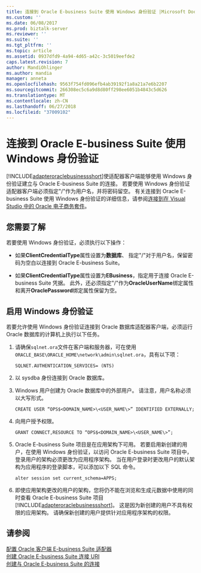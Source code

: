 ```yaml
---
title: 连接到 Oracle E-business Suite 使用 Windows 身份验证 |Microsoft Docs
ms.custom: ''
ms.date: 06/08/2017
ms.prod: biztalk-server
ms.reviewer: ''
ms.suite: ''
ms.tgt_pltfrm: ''
ms.topic: article
ms.assetid: 0937dfd9-4a94-4d65-a42c-3c5019eefde2
caps.latest.revision: 7
author: MandiOhlinger
ms.author: mandia
manager: anneta
ms.openlocfilehash: 9563f754fd096efb4ab39192f1a8a21a7e6b2207
ms.sourcegitcommit: 266308ec5c6a9d8d80ff298ee6051b4843c5d626
ms.translationtype: MT
ms.contentlocale: zh-CN
ms.lasthandoff: 06/27/2018
ms.locfileid: "37009102"
---
```

# <a name="connect-to-oracle-e-business-suite-using-windows-authentication"></a>连接到 Oracle E-business Suite 使用 Windows 身份验证
[!INCLUDE[adapteroraclebusinessshort](../../includes/adapteroraclebusinessshort-md.md)]使适配器客户端能够使用 Windows 身份验证建立与 Oracle E-business Suite 的连接。 若要使用 Windows 身份验证适配器客户端必须指定"/"作为用户名，并将密码留空。 有关连接到 Oracle E-business Suite 使用 Windows 身份验证的详细信息，请参阅[连接到在 Visual Studio 中的 Oracle 电子商务套件](../../adapters-and-accelerators/adapter-oracle-ebs/connect-to-the-oracle-e-business-suite-in-visual-studio.md)。  

## <a name="what-you-need-to-know"></a>您需要了解  
 若要使用 Windows 身份验证，必须执行以下操作：  
  
-   如果**ClientCredentialType**属性设置为**数据库**、 指定"/"对于用户名，保留密码为空白以连接到 Oracle E-business Suite。  
  
-   如果**ClientCredentialType**属性设置为**EBusiness**，指定用于连接 Oracle E-business Suite 凭据。 此外，还必须指定"/"作为**OracleUserName**绑定属性和离开**OraclePassword**绑定属性保留为空。  

## <a name="enable-windows-authentication"></a>启用 Windows 身份验证  
 若要允许使用 Windows 身份验证连接到 Oracle 数据库适配器客户端，必须运行 Oracle 数据库的计算机上执行以下任务。  
  
1. 请确保`sqlnet.ora`文件在客户端和服务器，可在使用`ORACLE_BASE\ORACLE_HOME\network\admin\sqlnet.ora`，具有以下项：  
  
   ```  
   SQLNET.AUTHENTICATION_SERVICES= (NTS)  
   ```  
  
2. 以 sysdba 身份连接到 Oracle 数据库。  
  
3. Windows 用户创建为 Oracle 数据库中的外部用户。 请注意，用户名称必须以大写形式。  
  
   ```  
   CREATE USER “OPS$<DOMAIN_NAME>\<USER_NAME\>” IDENTIFIED EXTERNALLY;  
   ```  
  
4. 向用户授予权限。  
  
   ```  
   GRANT CONNECT,RESOURCE TO “OPS$<DOMAIN_NAME>\<USER_NAME\>”;  
   ```  
  
5. Oracle E-business Suite 项目是在应用架构下可用。 若要启用新创建的用户，在使用 Windows 身份验证，以访问 Oracle E-business Suite 项目中，登录用户的架构必须更改为应用程序架构。 当在用户登录时更改用户的默认架构为应用程序的登录脚本，可以添加以下 SQL 命令。  
  
   ```  
   alter session set current_schema=APPS;  
   ```  
  
6. 即使应用架构更改的用户的架构，您将仍不能在浏览和生成元数据中使用的同时查看 Oracle E-business Suite 项目[!INCLUDE[adapteroraclebusinessshort](../../includes/adapteroraclebusinessshort-md.md)]。 这是因为新创建的用户不具有权限的应用架构。 请确保新创建的用户提供针对应用程序架构的权限。  
  
## <a name="see-also"></a>请参阅  
[配置 Oracle 客户端 E-business Suite 适配器](../../adapters-and-accelerators/adapter-oracle-ebs/configure-the-oracle-client-for-the-e-business-suite-adapter.md)   
[创建 Oracle E-business Suite 连接 URI](../../adapters-and-accelerators/adapter-oracle-ebs/create-the-oracle-e-business-suite-connection-uri.md)  
 [创建与 Oracle E-business Suite 的连接](../../adapters-and-accelerators/adapter-oracle-ebs/create-a-connection-to-oracle-e-business-suite.md)
